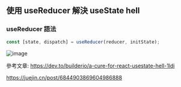 ## 使用 useReducer 解決 useState hell

### useReducer 語法

```js
const [state, dispatch] = useReducer(reducer, initState);
```

![image](https://res.cloudinary.com/practicaldev/image/fetch/s--B1iJ3QIE--/c_limit%2Cf_auto%2Cfl_progressive%2Cq_auto%2Cw_880/https://pbs.twimg.com/media/FkWhrzHXkAA5tJS.jpg)




參考文章:
https://dev.to/builderio/a-cure-for-react-usestate-hell-1ldi

https://juejin.cn/post/6844903869604986888